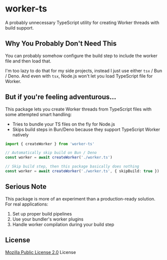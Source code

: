 # worker-ts

A probably unnecessary TypeScript utility for creating Worker threads with build support.

## Why You Probably Don't Need This

You can probably somehow configure the build step to include the worker file and then load that.

I'm too lazy to do that for my side projects, instead I just use either `tsx` / Bun / Deno. And even with `tsx`, Node.js won't let you load TypeScript file for Worker.

## But if you're feeling adventurous...

This package lets you create Worker threads from TypeScript files with some attempted smart handling:
- Tries to bundle your TS files on the fly for Node.js
- Skips build steps in Bun/Deno because they support TypeScript Worker natively

```typescript
import { createWorker } from 'worker-ts'

// Automatically skip build on Bun / Deno
const worker = await createWorker('./worker.ts')

// Skip build step, then this package basically does nothing
const worker = await createWorker('./worker.ts', { skipBuild: true })
```

## Serious Note

This package is more of an experiment than a production-ready solution. For real applications:
1. Set up proper build pipelines
2. Use your bundler's worker plugins
3. Handle worker compilation during your build step

## License

[Mozilla Public License 2.0](./LICENSE.md) License
